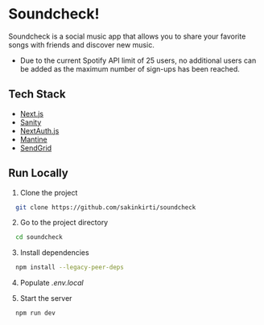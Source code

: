 
# Soundcheck!
Soundcheck is a social music app that allows you to share your favorite songs with friends and discover new music.

* Due to the current Spotify API limit of 25 users, no additional users can be added as the maximum number of sign-ups has been reached.

## Tech Stack

- [Next.js](https://nextjs.org/)
- [Sanity](https://www.sanity.io/)
- [NextAuth.js](https://next-auth.js.org/)
- [Mantine](https://mantine.dev/)
- [SendGrid](https://sendgrid.com/)


## Run Locally

1. Clone the project

```bash
  git clone https://github.com/sakinkirti/soundcheck
```

2. Go to the project directory

```bash
  cd soundcheck
```

3. Install dependencies

```bash
  npm install --legacy-peer-deps
```

4. Populate *.env.local*

5. Start the server

```bash
  npm run dev
```

